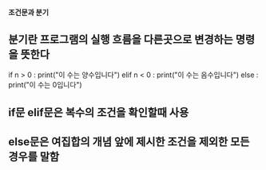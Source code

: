 #### 조건문과 분기

## 분기란 프로그램의 실행 흐름을 다른곳으로 변경하는 명령을 뜻한다

   if n > 0 :
     print("이 수는 양수입니다")
   elif n < 0 :
     print("이 수는 음수입니다")
   else :
     print("이 수는 0입니다")

## if문 elif문은 복수의 조건을 확인할때 사용 
## else문은 여집합의 개념 앞에 제시한 조건을 제외한 모든 경우를 말함

